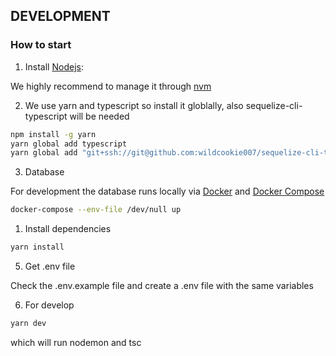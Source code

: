## DEVELOPMENT

### How to start

1. Install [Nodejs](https://nodejs.org/es/):

We highly recommend to manage it through [nvm](https://github.com/nvm-sh/nvm)

2. We use yarn and typescript so install it globlally, also sequelize-cli-typescript will be needed

```sh
npm install -g yarn
yarn global add typescript
yarn global add "git+ssh://git@github.com:wildcookie007/sequelize-cli-typescript.git#master"
```

3. Database

For development the database runs locally via [Docker](docker.com) and [Docker Compose](https://github.com/docker/compose)

```sh
docker-compose --env-file /dev/null up
```

1. Install dependencies

```sh
yarn install
```

5. Get .env file

Check the .env.example file and create a .env file with the same variables

6. For develop

```sh
yarn dev
```

which will run nodemon and tsc
